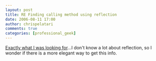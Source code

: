 ```yaml
---
layout: post
title: RE Finding calling method using reflection
date: 2006-08-11 17:00
author: chrispelatari
comments: true
categories: [professional_geek]
---
```


<p><a href="http://geekswithblogs.net/opiesblog/archive/2006/06/29/83654.aspx">Exactly
what I was looking for</a>...I don't know a lot about reflection, so I wonder if
there is a more elegant way to get this info.</p>
